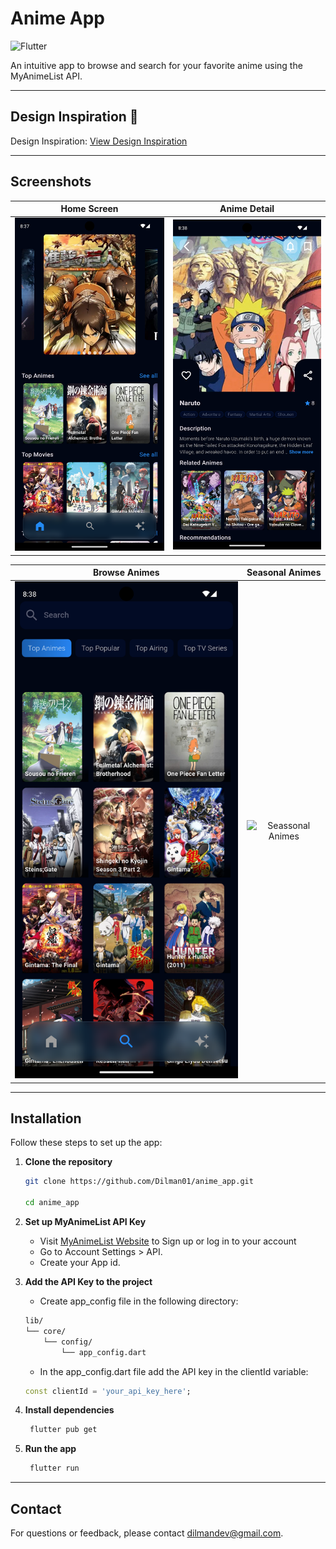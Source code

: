 # Anime App

![Flutter](https://img.shields.io/badge/Flutter-%2302569B.svg?style=for-the-badge&logo=Flutter&logoColor=white)

An intuitive app to browse and search for your favorite anime using the MyAnimeList API.


---

## Design Inspiration 🎨

Design Inspiration: [View Design Inspiration](https://dribbble.com/shots/19415785-Anime-Streaming-App?utm_source=Clipboard_Shot&utm_campaign=tinaabolghasem&utm_content=Anime%20Streaming%20App&utm_medium=Social_Share&utm_source=Clipboard_Shot&utm_campaign=tinaabolghasem&utm_content=Anime%20Streaming%20App&utm_medium=Social_Share)

---


## Screenshots

 Home Screen             | Anime Detail            
:------------------------:|:------------------------:
 ![Home Screen](screenshots/home.png) | ![Anime Detail](screenshots/anime_detail.png) 

 Browse Animes             | Seasonal Animes              
:------------------------:|:------------------------:
 ![Browse Animes](screenshots/browse.png) | ![Seassonal Animes](screenshots/seasonal_animes.png) 
                      


---

## Installation

Follow these steps to set up the app:

1. **Clone the repository**
    ```bash
    git clone https://github.com/Dilman01/anime_app.git

    cd anime_app
    ```
2. **Set up MyAnimeList API Key**
   * Visit [MyAnimeList Website](https://myanimelist.net/) to Sign up or log in to your account
   * Go to Account Settings > API.
   * Create your App id.
  

3. **Add the API Key to the project**
   * Create app_config file in the following directory:
    ```bash
    lib/
    └── core/
        └── config/
            └── app_config.dart  
    ```
    * In the app_config.dart file add the API key in the clientId variable:
    ```dart
    const clientId = 'your_api_key_here';
    ```
   
4. **Install dependencies**
   ```bash
    flutter pub get
   ```
5. **Run the app**
   ```bash
    flutter run
   ```
---

## Contact
For questions or feedback, please contact dilmandev@gmail.com.